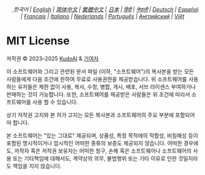 <div align="center">
    <h6>
        <a href="../">
            <picture>
                <source type="image/svg+xml" media="(prefers-color-scheme: dark)" srcset="https://assets.chatgptjs.org/images/icons/earth/white/icon32.svg?v=e638eac">
               <img height=14 src="https://assets.chatgptjs.org/images/icons/earth/black/icon32.svg?v=e638eac">
            </picture>
        </a>
         한국어 |
        <a href="../../LICENSE.md">English</a> |
        <a href="../zh-cn/LICENSE.md">简体中文</a> |
        <a href="../zh-tw/LICENSE.md">繁體中文</a> |
        <a href="../ja/LICENSE.md">日本</a> |
        <a href="../hi/LICENSE.md">हिंदी</a> |
        <a href="../ne/LICENSE.md">नेपाली</a> |
        <a href="../de/LICENSE.md">Deutsch</a> |
        <a href="../es/LICENSE.md">Español</a> |
        <a href="../fr/LICENSE.md">Français</a> |
        <a href="../it/LICENSE.md">Italiano</a> |
        <a href="../nl/LICENSE.md">Nederlands</a> |
        <a href="../pt/LICENSE.md">Português</a> |
        <a href="../ru/LICENSE.md">Английский</a> |
        <a href="../vi/LICENSE.md">Việt</a>
    </h6>
</div>

# MIT License

저작권 © 2023–2025 [KudoAI](https://github.com/KudoAI) & [기여자](#-기여자)

이 소프트웨어와 그리고 관련된 문서 파일 (이하, "소프트웨어")의 복사본을 받는 모든 사람들에게 다음 조건에 한하여 무료로 사용권한을 제공받습니다.
위 소프트웨어를 사용하는 유저들은 제한 없이 사용, 복사, 수정, 병합, 게시, 배포, 서브 라이센스 부여하거나 판매하는 것이 가능합니다.
또한, 소프트웨어를 제공받은 사람들은 위 조건에 따라서 소프트웨어를 사용 할 수 있습니다.

상기 저작권 고지와 본 허가 고지는 모든 복사본과 소프트웨어의 주요 부분에 포함되어야 합니다.

본 소프트웨어는 "있는 그대로" 제공되며, 상품성, 특정 목적에의 적합성, 비침해성 등이 포함된 명시적이거나 암시적인 어떠한 종류의 보증도 제공되지 않습니다.
어떠한 경우에도, 저작자 혹은 저작권 보유자는 어떠한 청구, 손해 혹은 소프트웨어나 소프트웨어의 사용 또는 기타책임에 대해서도, 계약상의 의무, 불법행위 또는 기타 이유로 인한 것일지라도 책임을 지지 않습니다. 
